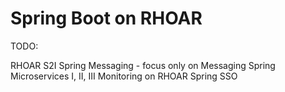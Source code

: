 # Spring Boot on RHOAR

TODO:

RHOAR S2I
Spring Messaging - focus only on Messaging
Spring Microservices I, II, III
Monitoring on RHOAR
Spring SSO
